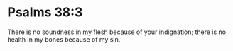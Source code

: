 # Psalms 38:3

There is no soundness in my flesh because of your indignation; there is no health in my bones because of my sin.
